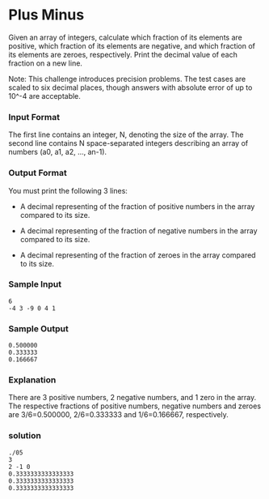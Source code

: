 # Plus Minus

Given an array of integers, calculate which fraction of its elements are positive, which fraction of its elements are negative, and which fraction of its elements are zeroes, respectively. Print the decimal value of each fraction on a new line.

Note: This challenge introduces precision problems. The test cases are scaled to six decimal places, though answers with absolute error of up to 10^-4 are acceptable.

### Input Format

The first line contains an integer, N, denoting the size of the array.
The second line contains N space-separated integers describing an array of numbers (a0, a1, a2, ..., an-1).

### Output Format

You must print the following 3 lines:

* A decimal representing of the fraction of positive numbers in the array compared to its size.

* A decimal representing of the fraction of negative numbers in the array compared to its size.

* A decimal representing of the fraction of zeroes in the array compared to its size.

### Sample Input

```
6
-4 3 -9 0 4 1         
```

### Sample Output

```
0.500000
0.333333
0.166667
```

### Explanation

There are 3 positive numbers, 2 negative numbers, and 1 zero in the array.
The respective fractions of positive numbers, negative numbers and zeroes are 3/6=0.500000, 2/6=0.333333 and 1/6=0.166667, respectively.

### solution

```
./05
3
2 -1 0 
0.3333333333333333
0.3333333333333333
0.3333333333333333
```